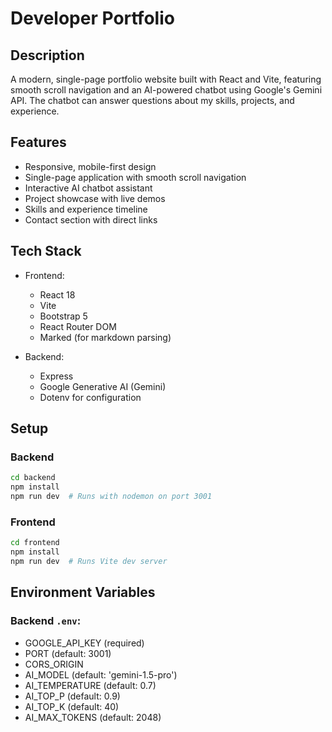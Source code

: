 # Developer Portfolio

## Description

A modern, single-page portfolio website built with React and Vite, featuring smooth scroll navigation and an AI-powered chatbot using Google's Gemini API. The chatbot can answer questions about my skills, projects, and experience.

## Features

- Responsive, mobile-first design
- Single-page application with smooth scroll navigation
- Interactive AI chatbot assistant
- Project showcase with live demos
- Skills and experience timeline
- Contact section with direct links

## Tech Stack

- Frontend:

  - React 18
  - Vite
  - Bootstrap 5
  - React Router DOM
  - Marked (for markdown parsing)

- Backend:
  - Express
  - Google Generative AI (Gemini)
  - Dotenv for configuration

## Setup

### Backend
```bash
cd backend
npm install
npm run dev  # Runs with nodemon on port 3001
```
### Frontend
```bash
cd frontend
npm install
npm run dev  # Runs Vite dev server
```
## Environment Variables

### Backend `.env`:
- GOOGLE_API_KEY (required)
- PORT (default: 3001)
- CORS_ORIGIN
- AI_MODEL (default: 'gemini-1.5-pro')
- AI_TEMPERATURE (default: 0.7)
- AI_TOP_P (default: 0.9)
- AI_TOP_K (default: 40)
- AI_MAX_TOKENS (default: 2048)
